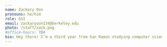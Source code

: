 ```yaml
---
name: Zackary Oon
pronouns: he/him
role: GSI
email: zackaryoon134@berkeley.edu
photo: /staff/zack.png
#office-hours: TBA
bio: Hey there! I’m a third year from San Ramon studying computer science. I love playing super smash bros., drawing, and I've recently been getting into volleyball.
---
```

